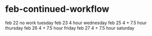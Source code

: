 # feb-continued-workflow
feb 22 no work tuesday
feb 23 4 hour  wednesday
feb 25 4 + 7.5 hour thursday
feb 26 4 + 7.5 hour friday
feb 27 4 + 7.5 hour saturday

